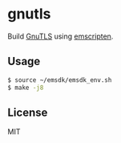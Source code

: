 # gnutls

Build [GnuTLS](http://gnutls.org) using [emscripten](http://emscripten.org).

## Usage

```sh
$ source ~/emsdk/emsdk_env.sh
$ make -j8
```

## License
MIT